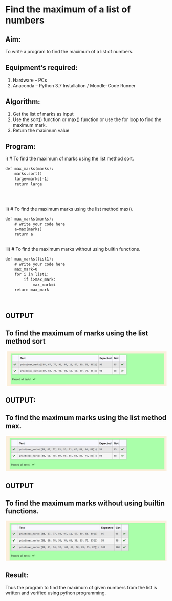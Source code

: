 # Find the maximum of a list of numbers
## Aim:
To write a program to find the maximum of a list of numbers.
## Equipment’s required:
1.	Hardware – PCs
2.	Anaconda – Python 3.7 Installation / Moodle-Code Runner
## Algorithm:
1.	Get the list of marks as input
2.	Use the sort() function or max() function or use the for loop to find the maximum mark.
3.	Return the maximum value
## Program:

i)	# To find the maximum of marks using the list method sort.
```
def max_marks(marks):
    marks.sort()
    large=marks[-1]
    return large
    



```

ii)	# To find the maximum marks using the list method max().
```
def max_marks(marks):
    # write your code here
    a=max(marks)
    return a


```

iii) # To find the maximum marks without using builtin functions.
```
def max_marks(list1):
    # write your code here
    max_mark=0
    for i in list1:
        if i>max_mark:
            max_mark=i
    return max_mark



```
##  OUTPUT
## To find the maximum of marks using the list method sort
![output](./exp7.jpg) 

## OUTPUT:
## To find the maximum marks using the list method max.
![output](./exp1.jpg)

##  OUTPUT
## To find the maximum marks without using builtin functions.
![output](./ex2.jpg)
## Result:
Thus the program to find the maximum of given numbers from the list is written and verified using python programming.
